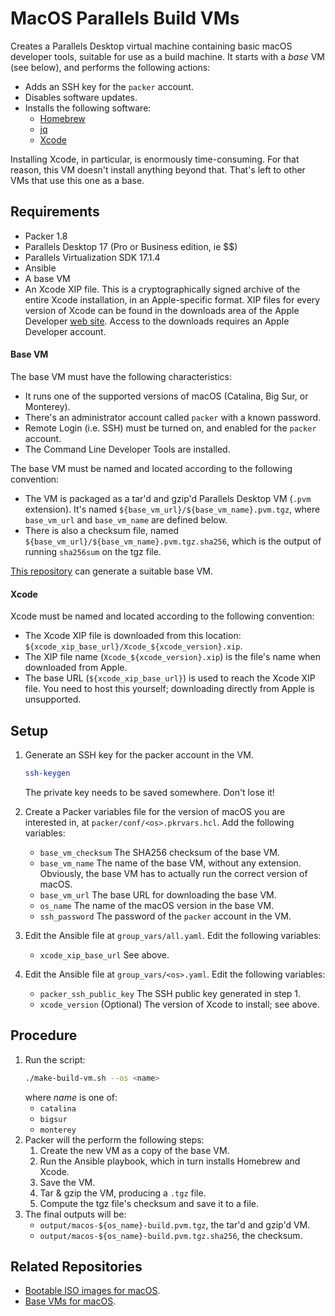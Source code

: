 # MacOS Parallels Build VMs

Creates a Parallels Desktop virtual machine containing basic macOS developer tools,
suitable for use as a build machine.
It starts with a *base* VM (see below), and performs the following actions:

- Adds an SSH key for the `packer` account.
- Disables software updates.
- Installs the following software:
  - [Homebrew](https://docs.brew.sh)
  - [jq](https://stedolan.github.io/jq/manual/)
  - [Xcode](https://en.wikipedia.org/wiki/Xcode)

Installing Xcode, in particular, is enormously time-consuming.
For that reason, this VM doesn't install anything beyond that.
That's left to other VMs that use this one as a base.

## Requirements

- Packer 1.8
- Parallels Desktop 17 (Pro or Business edition, ie $$)
- Parallels Virtualization SDK 17.1.4
- Ansible
- A base VM
- An Xcode XIP file.
  This is a cryptographically signed archive of the entire Xcode installation, in an Apple-specific format.
  XIP files for every version of Xcode can be found in the downloads area of the Apple Developer [web site](https://developer.apple.com).
  Access to the downloads requires an Apple Developer account.

#### Base VM

The base VM must have the following characteristics:

- It runs one of the supported versions of macOS (Catalina, Big Sur, or Monterey).
- There's an administrator account called `packer` with a known password.
- Remote Login (i.e. SSH) must be turned on, and enabled for the `packer` account.
- The Command Line Developer Tools are installed.

The base VM must be named and located according to the following convention:

- The VM is packaged as a tar'd and gzip'd Parallels Desktop VM (`.pvm` extension).
  It's named `${base_vm_url}/${base_vm_name}.pvm.tgz`, where `base_vm_url` and `base_vm_name` are defined below.
- There is also a checksum file, named `${base_vm_url}/${base_vm_name}.pvm.tgz.sha256`,
  which is the output of running `sha256sum` on the tgz file.

[This repository](https://github.com/paullalonde/macos-parallels-base-vms) can generate a suitable base VM.

#### Xcode

Xcode must be named and located according to the following convention:

- The Xcode XIP file is downloaded from this location: `${xcode_xip_base_url}/Xcode_${xcode_version}.xip`.
- The XIP file name (`Xcode_${xcode_version}.xip`) is the file's name when downloaded from Apple.
- The base URL (`${xcode_xip_base_url}`) is used to reach the Xcode XIP file.
  You need to host this yourself; downloading directly from Apple is unsupported.

## Setup

1. Generate an SSH key for the packer account in the VM.
   ```bash
   ssh-keygen
   ```
   The private key needs to be saved somewhere. Don't lose it!

1. Create a Packer variables file for the version of macOS you are interested in, at `packer/conf/<os>.pkrvars.hcl`.
   Add the following variables:
     - `base_vm_checksum` The SHA256 checksum of the base VM.
     - `base_vm_name` The name of the base VM, without any extension.
       Obviously, the base VM has to actually run the correct version of macOS.
     - `base_vm_url` The base URL for downloading the base VM.
     - `os_name` The name of the macOS version in the base VM.
     - `ssh_password` The password of the `packer` account in the VM.

1. Edit the Ansible file at `group_vars/all.yaml`.
   Edit the following variables:
     - `xcode_xip_base_url` See above.

1. Edit the Ansible file at `group_vars/<os>.yaml`.
   Edit the following variables:
     - `packer_ssh_public_key` The SSH public key generated in step 1.
     - `xcode_version` (Optional) The version of Xcode to install; see above.

## Procedure

1. Run the script:
   ```bash
   ./make-build-vm.sh --os <name>
   ```
   where *name* is one of:
   - `catalina`
   - `bigsur`
   - `monterey`
1. Packer will the perform the following steps:
   1. Create the new VM as a copy of the base VM.
   1. Run the Ansible playbook, which in turn installs Homebrew and Xcode.
   1. Save the VM.
   1. Tar & gzip the VM, producing a `.tgz` file.
   1. Compute the tgz file's checksum and save it to a file.
1. The final outputs will be:
   - `output/macos-${os_name}-build.pvm.tgz`, the tar'd and gzip'd VM.
   - `output/macos-${os_name}-build.pvm.tgz.sha256`, the checksum.

## Related Repositories

- [Bootable ISO images for macOS](https://github.com/paullalonde/macos-bootable-iso-images).
- [Base VMs for macOS](https://github.com/paullalonde/macos-parallels-base-vms).
